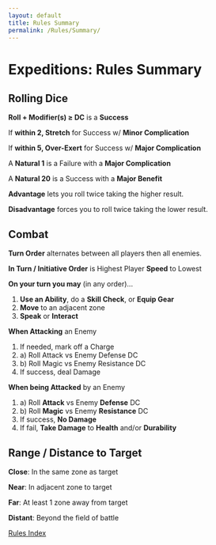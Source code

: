 ```yaml
---
layout: default
title: Rules Summary
permalink: /Rules/Summary/
---
```

# Expeditions: Rules Summary
## Rolling Dice
**Roll + Modifier(s) ≥ DC** is a **Success**

If **within 2, Stretch** for Success w/ **Minor Complication**

If **within 5, Over-Exert** for Success w/ **Major Complication**

A **Natural 1** is a Failure with a **Major Complication**

A **Natural 20** is a Success with a **Major Benefit**

**Advantage** lets you roll twice taking the higher result.

**Disadvantage** forces you to roll twice taking the lower result.

## Combat
**Turn Order** alternates between all players then all enemies.

**In Turn / Initiative Order** is Highest Player **Speed** to Lowest

**On your turn you may** (in any order)...
 1. **Use an Ability**, do a **Skill Check**, or **Equip Gear**
 2. **Move** to an adjacent zone
 3. **Speak** or **Interact**

**When Attacking** an Enemy
1. If needed, mark off a Charge
2. a) Roll Attack vs Enemy Defense DC
3. b) Roll Magic vs Enemy Resistance DC
4. If success, deal Damage

**When being Attacked** by an Enemy
1. a) Roll **Attack** vs Enemy **Defense** DC
2. b) Roll **Magic** vs Enemy **Resistance** DC
3. If success, **No Damage**
4. If fail, **Take Damage** to **Health** and/or **Durability**

## Range / Distance to Target

**Close**: In the same zone as target

**Near**: In adjacent zone to target

**Far**: At least 1 zone away from target

**Distant**: Beyond the field of battle

[Rules Index]({{site.baseurl}}/Rules/Index/) 









